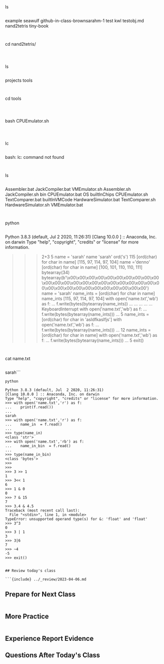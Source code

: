 ```


```
ls
```

```
example				seawulf
github-in-class-brownsarahm-1	test
kwl				testobj.md
nand2tetris			tiny-book
```


```
cd nand2tetris/
```

```
```


```
ls
```

```
projects	tools
```


```
cd tools
```

```
```


```
bash CPUEmulator.sh 
```

```
```


```
lc
```

```
bash: lc: command not found
```


```
ls
```

```
Assembler.bat		JackCompiler.bat	VMEmulator.sh
Assembler.sh		JackCompiler.sh		bin
CPUEmulator.bat		OS			builtInChips
CPUEmulator.sh		TextComparer.bat	builtInVMCode
HardwareSimulator.bat	TextComparer.sh
HardwareSimulator.sh	VMEmulator.bat
```


```
python
```

```
Python 3.8.3 (default, Jul  2 2020, 11:26:31) 
[Clang 10.0.0 ] :: Anaconda, Inc. on darwin
Type "help", "copyright", "credits" or "license" for more information.
>>> 2+3
5
>>> name =   'sarah'
>>> name
'sarah'
>>> ord('s')
115
>>> [ord(char) for char in name]
[115, 97, 114, 97, 104]
>>> name ='denno'
>>> [ord(char) for char in name]
[100, 101, 110, 110, 111]
>>> bytearray(34)
bytearray(b'\x00\x00\x00\x00\x00\x00\x00\x00\x00\x00\x00\x00\x00\x00\x00\x00\x00\x00\x00\x00\x00\x00\x00\x00\x00\x00\x00\x00\x00\x00\x00\x00\x00\x00')
>>> name =   'sarah'
>>> name_ints = [ord(char) for char in name]
>>> name_ints
[115, 97, 114, 97, 104]
>>> with open('name.txt','wb') as f:
...   f.write(bytes(bytearray(name_ints))
... 
... 
... 
... 
... 
KeyboardInterrupt
>>> with open('name.txt','wb') as f:
...   f.write(bytes(bytearray(name_ints)))
... 
5
>>> name_ints = [ord(char) for char in 'asldfkaslfjs']
>>> with open('name.txt','wb') as f:
...   f.write(bytes(bytearray(name_ints)))
... 
12
>>> name_ints = [ord(char) for char in name]
>>> with open('name.txt','wb') as f:
...   f.write(bytes(bytearray(name_ints)))
... 
5
>>> exit()
```


```
cat name.txt 
```

```
sarah```


```
python
```

```
Python 3.8.3 (default, Jul  2 2020, 11:26:31) 
[Clang 10.0.0 ] :: Anaconda, Inc. on darwin
Type "help", "copyright", "credits" or "license" for more information.
>>> with open('name.txt','r') as f:
...    print(f.read())
... 
sarah
>>> with open('name.txt','r') as f:
...    name_in  = f.read()
... 
>>> type(name_in)
<class 'str'>
>>> with open('name.txt','rb') as f:
...    name_in_bin  = f.read()
... 
>>> type(name_in_bin)
<class 'bytes'>
>>> 
>>> 
>>> 3 >> 1
1
>>> 3<< 1
6
>>> 1 & 0 
0
>>> 7 & 15
7
>>> 3.4 & 4.5
Traceback (most recent call last):
  File "<stdin>", line 1, in <module>
TypeError: unsupported operand type(s) for &: 'float' and 'float'
>>> 3^3
0
>>> 3 | 1
3
>>> 3|6
7
>>> ~4
-5
>>> exit()
```


```

```

```
## Review today's class

```{include} ../_review/2023-04-06.md
```



## Prepare for Next Class

```{include} ../_prepare/2023-04-06.md
```



## More Practice

```{include} ../_practice/2023-04-06.md
```



## Experience Report Evidence

## Questions After Today's Class 